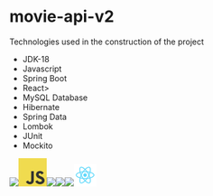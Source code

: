 # movie-api-v2

<p>Technologies used in the construction of the project</p>
<ul>
  <li>JDK-18</li>
  <li>Javascript</li>
  <li>Spring Boot</li>
  <li>React></li>
  <li>MySQL Database</li>
  <li>Hibernate</li>
  <li>Spring Data</li>
  <li>Lombok</li>
  <li>JUnit</li>
  <li>Mockito</li>
</ul>

<img src="https://icon-library.com/images/java-icon-png/java-icon-png-15.jpg" style="height: 50px"><img src="https://raw.githubusercontent.com/github/explore/80688e429a7d4ef2fca1e82350fe8e3517d3494d/topics/javascript/javascript.png" style="height: 50px"><img src="https://www.svgrepo.com/show/354380/spring-icon.svg" style="height: 40px"><img src="https://www.freepnglogos.com/uploads/logo-mysql-png/logo-mysql-mysql-logo-png-images-are-download-crazypng-21.png" style="height: 40px"><img src="https://design.jboss.org/hibernate/logo/final/hibernate_logo_whitebkg_stacked_256px.png" style="height: 40px"><img src="https://raw.githubusercontent.com/github/explore/80688e429a7d4ef2fca1e82350fe8e3517d3494d/topics/react/react.png" style="height: 40px">
